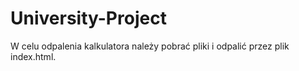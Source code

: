 # University-Project
W celu odpalenia kalkulatora należy pobrać pliki i odpalić przez plik index.html.
